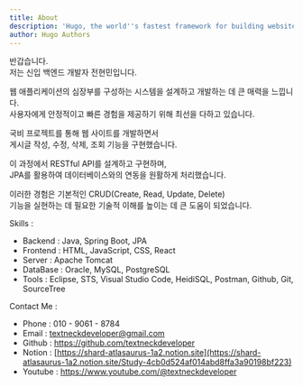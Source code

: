 ```yaml
---
title: About
description: 'Hugo, the world''s fastest framework for building websites'
author: Hugo Authors
---
```


반갑습니다.  
저는 신입 백엔드 개발자 전현민입니다.

웹 애플리케이션의 심장부를 구성하는 시스템을 설계하고 개발하는 데 큰 매력을 느낍니다.  
사용자에게 안정적이고 빠른 경험을 제공하기 위해 최선을 다하고 있습니다.

국비 프로젝트를 통해 웹 사이트를 개발하면서  
게시글 작성, 수정, 삭제, 조회 기능을 구현했습니다.  

이 과정에서 RESTful API를 설계하고 구현하며,  
JPA를 활용하여 데이터베이스와의 연동을 원활하게 처리했습니다.  

이러한 경험은 기본적인 CRUD(Create, Read, Update, Delete)  
기능을 실현하는 데 필요한 기술적 이해를 높이는 데 큰 도움이 되었습니다.

Skills :
* Backend : Java, Spring Boot, JPA
* Frontend : HTML, JavaScript, CSS, React
* Server : Apache Tomcat
* DataBase : Oracle, MySQL, PostgreSQL
* Tools : Eclipse, STS, Visual Studio Code, HeidiSQL, Postman, Github, Git, SourceTree

Contact Me :
* Phone : 010 - 9061 - 8784
* Email : [textneckdeveloper@gmail.com](mailto:textneckdeveloper@gmail.com)
* Github : https://github.com/textneckdeveloper  
* Notion : [https://shard-atlasaurus-1a2.notion.site](https://shard-atlasaurus-1a2.notion.site/Study-4cb0d524af014abd8ffa3a90198bf223)  
* Youtube : https://www.youtube.com/@textneckdeveloper